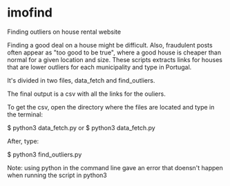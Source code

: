 # imofind
Finding outliers on house rental website



Finding a good deal on a house might be difficult. Also, fraudulent posts often appear as "too good to be true", where a good house is cheaper than normal for a given 
location and size. These scripts extracts links for houses that are lower outliers for each municipality and type in Portugal.

It's divided in two files, data_fetch and find_outliers. 

The final output is a csv with all the links for the ouliers.

To get the csv, open the directory where the files are located and type in the terminal:

$ python3 data_fetch.py or $ python3 data_fetch.py

After, type:

$ python3 find_outliers.py

Note: using python in the command line gave an error that doensn't happen when running the script in python3






